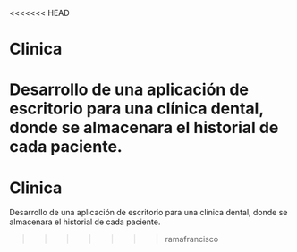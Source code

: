 <<<<<<< HEAD
# Clinica
Desarrollo de una aplicación de escritorio para una clínica dental, donde se almacenara el historial de cada paciente.
=======
# Clinica
Desarrollo de una aplicación de escritorio para una clínica dental, donde se almacenara el historial de cada paciente.
>>>>>>> ramafrancisco
